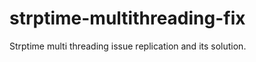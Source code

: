 strptime-multithreading-fix
===========================

Strptime multi threading issue replication and its solution.